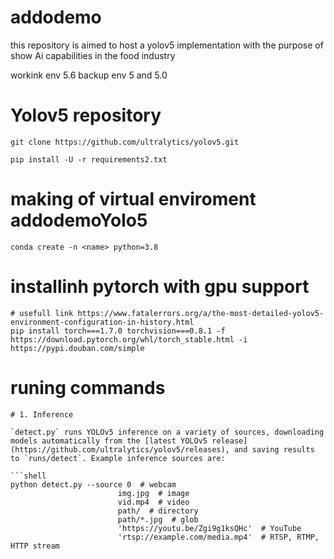 # addodemo
this repository is aimed  to host a yolov5 implementation  with the purpose of show Ai capabilities in the food industry  

workink env 5.6
backup env 5 and 5.0

# Yolov5 repository

    git clone https://github.com/ultralytics/yolov5.git

    pip install -U -r requirements2.txt

# making of virtual enviroment addodemoYolo5

    conda create -n <name> python=3.8

# installinh pytorch with gpu support

    # usefull link https://www.fatalerrors.org/a/the-most-detailed-yolov5-environment-configuration-in-history.html
    pip install torch===1.7.0 torchvision===0.8.1 -f https://download.pytorch.org/whl/torch_stable.html -i https://pypi.douban.com/simple

# runing commands

    # 1. Inference

    `detect.py` runs YOLOv5 inference on a variety of sources, downloading models automatically from the [latest YOLOv5 release](https://github.com/ultralytics/yolov5/releases), and saving results to `runs/detect`. Example inference sources are:

    ```shell
    python detect.py --source 0  # webcam
                            img.jpg  # image 
                            vid.mp4  # video
                            path/  # directory
                            path/*.jpg  # glob
                            'https://youtu.be/Zgi9g1ksQHc'  # YouTube
                            'rtsp://example.com/media.mp4'  # RTSP, RTMP, HTTP stream
```





